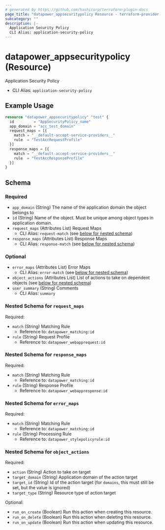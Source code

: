 ```yaml
---
# generated by https://github.com/hashicorp/terraform-plugin-docs
page_title: "datapower_appsecuritypolicy Resource - terraform-provider-datapower"
subcategory: ""
description: |-
  Application Security Policy
  CLI Alias: application-security-policy
---
```


# datapower_appsecuritypolicy (Resource)

Application Security Policy
  - CLI Alias: `application-security-policy`

## Example Usage

```terraform
resource "datapower_appsecuritypolicy" "test" {
  id         = "AppSecurityPolicy_name"
  app_domain = "acc_test_domain"
  request_maps = [{
    match = "__default-accept-service-providers__"
    rule  = "TestAccRequestProfile"
  }]
  response_maps = [{
    match = "__default-accept-service-providers__"
    rule  = "TestAccResponseProfile"
  }]
}
```

<!-- schema generated by tfplugindocs -->
## Schema

### Required

- `app_domain` (String) The name of the application domain the object belongs to
- `id` (String) Name of the object. Must be unique among object types in application domain.
- `request_maps` (Attributes List) Request Maps
  - CLI Alias: `request-match` (see [below for nested schema](#nestedatt--request_maps))
- `response_maps` (Attributes List) Response Maps
  - CLI Alias: `response-match` (see [below for nested schema](#nestedatt--response_maps))

### Optional

- `error_maps` (Attributes List) Error Maps
  - CLI Alias: `error-match` (see [below for nested schema](#nestedatt--error_maps))
- `object_actions` (Attributes List) List of actions to take on dependent objects (see [below for nested schema](#nestedatt--object_actions))
- `user_summary` (String) Comments
  - CLI Alias: `summary`

<a id="nestedatt--request_maps"></a>
### Nested Schema for `request_maps`

Required:

- `match` (String) Matching Rule
  - Reference to: `datapower_matching:id`
- `rule` (String) Request Profile
  - Reference to: `datapower_webapprequest:id`


<a id="nestedatt--response_maps"></a>
### Nested Schema for `response_maps`

Required:

- `match` (String) Matching Rule
  - Reference to: `datapower_matching:id`
- `rule` (String) Response Profile
  - Reference to: `datapower_webappresponse:id`


<a id="nestedatt--error_maps"></a>
### Nested Schema for `error_maps`

Required:

- `match` (String) Matching Rule
  - Reference to: `datapower_matching:id`
- `rule` (String) Processing Rule
  - Reference to: `datapower_stylepolicyrule:id`


<a id="nestedatt--object_actions"></a>
### Nested Schema for `object_actions`

Required:

- `action` (String) Action to take on target
- `target_domain` (String) Application domain of the action target
- `target_id` (String) Id of the action target (for `domains`, this must still be set, but the value is ignored)
- `target_type` (String) Resource type of action target

Optional:

- `run_on_create` (Boolean) Run this action when creating this resource.
- `run_on_delete` (Boolean) Run this action when deleting this resource.
- `run_on_update` (Boolean) Run this action when updating this resource.
